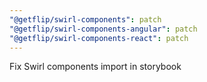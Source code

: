 ```yaml
---
"@getflip/swirl-components": patch
"@getflip/swirl-components-angular": patch
"@getflip/swirl-components-react": patch
---
```


Fix Swirl components import in storybook
